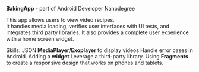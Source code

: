 **BakingApp** - part of Android Developer Nanodegree

This app allows users to view video recipes.  
It handles media loading, verifies user interfaces with UI tests, and integrates third party libraries. 
It also provides a complete user experience with a home screen widget.

Skills:
JSON
**MediaPlayer/Exoplayer** to display videos
Handle error cases in Android.
Adding a **widget** 
Leverage a third-party library.
Using **Fragments** to create a responsive design that works on phones and tablets.
